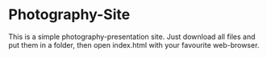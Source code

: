 # Photography-Site
This is a simple photography-presentation site.
Just download all files and put them in a folder, then open index.html with your favourite web-browser.
